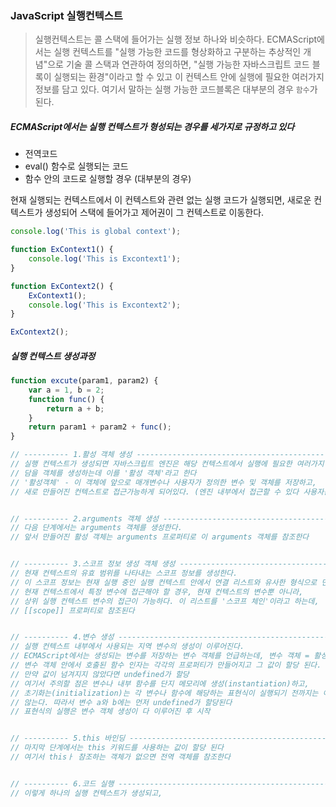 ### JavaScript 실행컨텍스트

>실행컨텍스트는 콜 스택에 들어가는 실행 정보 하나와 비슷하다.
>ECMAScript에서는 실행 컨텍스트를 "실행 가능한 코드를 형상화하고 구분하는 추상적인 개념"으로 기술 
>콜 스택과 연관하여 정의하면, "실행 가능한 자바스크립트 코드 블록이 실행되는 환경"이라고 할 수 있고
>이 컨텍스트 안에 실행에 필요한 여러가지 정보를 담고 있다.
>여기서 말하는 실행 가능한 코드블록은 대부분의 경우 `함수`가 된다.

##### ECMAScript에서는 실행 컨텍스트가 형성되는 경우를 세가지로 규정하고 있다
 - 전역코드
 - eval() 함수로 실행되는 코드
 - 함수 안의 코드로 실행할 경우 (대부분의 경우)

현재 실행되는 컨텍스트에서 이 컨텍스트와 관련 없는 실행 코드가 실행되면, 
새로운 컨텍스트가 생성되어
스택에 들어가고 제어권이 그 컨텍스트로 이동한다.

```javascript
console.log('This is global context');

function ExContext1() {
	console.log('This is Excontext1');
}

function ExContext2() {
	ExContext1();
	console.log('This is Excontext2');
}

ExContext2();
```
##### 실행 컨텍스트 생성과정
```javascript
function excute(param1, param2) {
    var a = 1, b = 2;
    function func() {
        return a + b;
    }
    return param1 + param2 + func();
}

// ---------- 1.활성 객체 생성 -------------------------------------------------------------
// 실행 컨텍스트가 생성되면 자바스크립트 엔진은 해당 컨텍스트에서 실행에 필요한 여러가지 정보를
// 담을 객체를 생성하는데 이를 '활성 객체'라고 한다
// '활성객체' - 이 객체에 앞으로 매개변수나 사용자가 정의한 변수 및 객체를 저장하고,
// 새로 만들어진 컨텍스트로 접근가능하게 되어있다. (엔진 내부에서 접근할 수 있다 사용자는 x)


// ---------- 2.arguments 객체 생성 ---------------------------------------------------------
// 다음 단계에서는 arguments 객체를 생성한다.
// 앞서 만들어진 활성 객체는 arguments 프로퍼티로 이 arguments 객체를 참조한다


// ---------- 3.스코프 정보 생성 객체 생성 --------------------------------------------------
// 현재 컨텍스트의 유효 범위를 나타내는 스코프 정보를 생성한다.
// 이 스코프 정보는 현재 실행 중인 실행 컨텍스트 안에서 연결 리스트와 유사한 형식으로 만들어진다
// 현재 컨텍스트에서 특정 변수에 접근해야 할 경우, 현재 컨텍스트의 변수뿐 아니라,
// 상위 실행 컨텍스트 변수의 접근이 가능하다. 이 리스트를 '스코프 체인'이라고 하는데,
// [[scope]] 프로퍼티로 참조된다


// ---------- 4.변수 생성 ------------------------------------------------------------------
// 실행 컨텍스트 내부에서 사용되는 지역 변수의 생성이 이루어진다.
// ECMAScript에서는 생성되는 변수를 저장하는 변수 객체를 언급하는데, 변수 객체 = 활성객체이다.
// 변수 객체 안에서 호출된 함수 인자는 각각의 프로퍼티가 만들어지고 그 값이 할당 된다.
// 만약 값이 넘겨지지 않았다면 undefined가 할당
// 여기서 주의할 점은 변수나 내부 함수를 단지 메모리에 생성(instantiation)하고,
// 초기화는(initialization)는 각 변수나 함수에 해당하는 표현식이 실행되기 전까지는 이루어지지
// 않는다. 따라서 변수 a와 b에는 먼저 undefined가 할당된다
// 표현식의 실행은 변수 객체 생성이 다 이루어진 후 시작


// ---------- 5.this 바인딩 -----------------------------------------------------------------
// 마지막 단계에서는 this 키워드를 사용하는 값이 할당 된다
// 여기서 thisㅏ 참조하는 객체가 없으면 전역 객체를 참조한다


// ---------- 6.코드 실행 -------------------------------------------------------------------
// 이렇게 하나의 실행 컨텍스트가 생성되고, 
```


